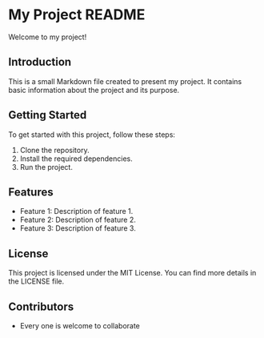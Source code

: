 # My Project README

Welcome to my project!

## Introduction

This is a small Markdown file created to present my project. It contains basic information about the project and its purpose.

## Getting Started

To get started with this project, follow these steps:

1. Clone the repository.
2. Install the required dependencies.
3. Run the project.

## Features

- Feature 1: Description of feature 1.
- Feature 2: Description of feature 2.
- Feature 3: Description of feature 3.

## License

This project is licensed under the MIT License. You can find more details in the LICENSE file.

## Contributors

- Every one is welcome to collaborate

